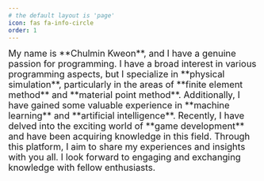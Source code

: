 ```yaml
---
# the default layout is 'page'
icon: fas fa-info-circle
order: 1
---
```

<span style="font-size:18px;">
My name is **Chulmin Kweon**, and I have a genuine passion for programming. I have a broad interest in various programming aspects, but I specialize in **physical simulation**, particularly in the areas of **finite element method** and **material point method**. Additionally, I have gained some valuable experience in **machine learning** and **artificial intelligence**. Recently, I have delved into the exciting world of **game development** and have been acquiring knowledge in this field. Through this platform, I aim to share my experiences and insights with you all. I look forward to engaging and exchanging knowledge with fellow enthusiasts.
</span>

